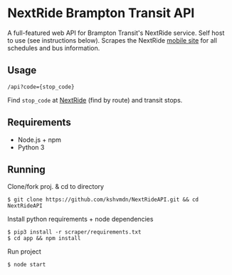 # NextRide Brampton Transit API
A full-featured web API for Brampton Transit's NextRide service. Self host to use (see instructions below). Scrapes the NextRide [mobile site](http://nextride.brampton.ca/mob/SearchBy.aspx) for all schedules and bus information.

## Usage

```
/api?code={stop_code}
```

Find `stop_code` at [NextRide](http://nextride.brampton.ca/RealTime.aspx) (find by route) and transit stops.

## Requirements
- Node.js + npm
- Python 3

## Running

Clone/fork proj. & cd to directory
```
$ git clone https://github.com/kshvmdn/NextRideAPI.git && cd NextRideAPI
```

Install python requirements + node dependencies
```
$ pip3 install -r scraper/requirements.txt
$ cd app && npm install
```
Run project
```
$ node start
```
